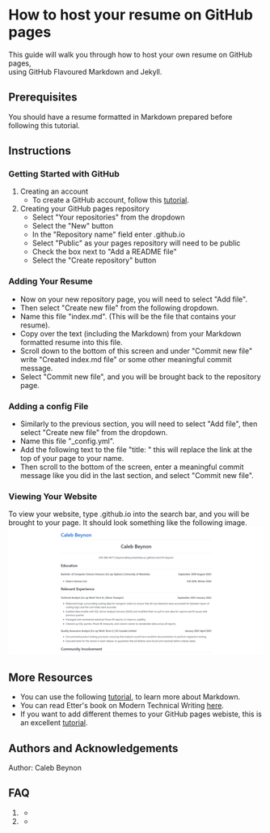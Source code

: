 # How to host your resume on GitHub pages  
This guide will walk you through how to host your own resume on GitHub pages,  
using GitHub Flavoured Markdown and Jekyll.

## Prerequisites
You should have a resume formatted in Markdown prepared before following this tutorial.

## Instructions

### Getting Started with GitHub
1. Creating an account
    - To create a GitHub account, follow this <a href="https://docs.github.com/en/get-started/signing-up-for-github/signing-up-for-a-new-github-account">tutorial</a>.
2. Creating your GitHub pages repository
    - Select "Your repositories" from the dropdown
    - Select the "New" button
    - In the "Repository name" field enter <profileName>.github.io
    - Select "Public" as your pages repository will need to be public
    - Check the box next to "Add a README file"
    - Select the "Create repository" button

### Adding Your Resume
- Now on your new repository page, you will need to select "Add file".
- Then select "Create new file" from the following dropdown.
- Name this file "index.md". (This will be the file that contains your resume).
- Copy over the text (including the Markdown) from your Markdown formatted resume into this file.
- Scroll down to the bottom of this screen and under "Commit new file" write "Created index.md file" or some other meaningful commit message.
- Select "Commit new file", and you will be brought back to the repository page.

### Adding a config File
- Similarly to the previous section, you will need to select "Add file", then select "Create new file" from the dropdown.
- Name this file "_config.yml".
- Add the following text to the file "title: <Your Name>" this will replace the link at the top of your page to your name.
- Then scroll to the bottom of the screen, enter a meaningful commit message like you did in the last section, and select "Commit new file".

### Viewing Your Website
To view your website, type <profileName>.github.io into the search bar, and you will be brought to your page. It should look something like the following image.
![Resume](Resume.png)

## More Resources
- You can use the following <a href="https://www.markdownguide.org/getting-started/">tutorial</a>, to learn more about Markdown.
- You can read Etter's book on Modern Technical Writing <a href="https://www.amazon.ca/Modern-Technical-Writing-Introduction-Documentation-ebook/dp/B01A2QL9SS">here</a>.
- If you want to add different themes to your GitHub pages webiste, this is an excellent <a href="https://docs.github.com/en/pages/setting-up-a-github-pages-site-with-jekyll/adding-a-theme-to-your-github-pages-site-using-jekyll#customizing-your-jekyll-themes-html-layout">tutorial</a>.

## Authors and Acknowledgements
Author: Caleb Beynon

## FAQ
1.
    -
2.
    -
